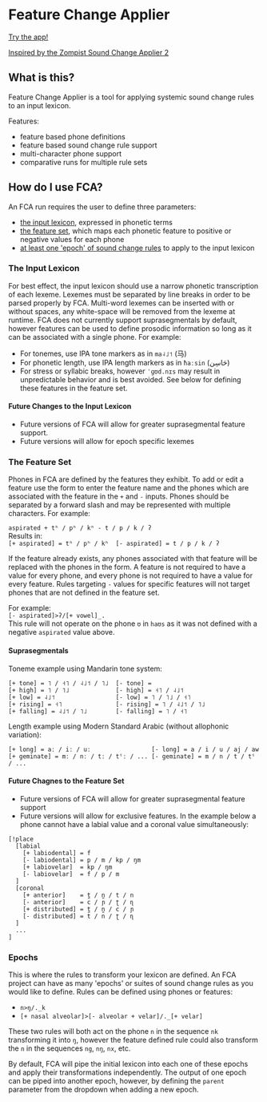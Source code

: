 # Feature Change Applier

[Try the app!](https://sorrelbri.github.io/feature-change-applier/)

[Inspired by the Zompist Sound Change Applier 2](https://www.zompist.com/sca2.html)

## What is this?

Feature Change Applier is a tool for applying systemic sound change rules to an input lexicon.

Features:
- feature based phone definitions
- feature based sound change rule support
- multi-character phone support
- comparative runs for multiple rule sets

## How do I use FCA?

An FCA run requires the user to define three parameters:
- [the input lexicon](#The-Input-Lexicon), expressed in phonetic terms
- [the feature set](#the-feature-set), which maps each phonetic feature to positive or negative values for each phone
- [at least one 'epoch' of sound change rules](#epochs) to apply to the input lexicon

### The Input Lexicon

For best effect, the input lexicon should use a narrow phonetic transcription of each lexeme. 
Lexemes must be separated by line breaks in order to be parsed properly by FCA.
Multi-word lexemes can be inserted with or without spaces, any white-space will be removed from the lexeme at runtime.
FCA does not currently support suprasegmentals by default, however features can be used to define prosodic information so long as it can be associated with a single phone.
For example:
- For tonemes, use IPA tone markers as in `ma˨˩˦` (马)
- For phonetic length, use IPA length markers as in `ħaːsin` (حَاسِن‎)
- For stress or syllabic breaks, however `ˈɡʊd.nɪs` may result in unpredictable behavior and is best avoided.
See below for defining these features in the feature set.

#### Future Changes to the Input Lexicon
- Future versions of FCA will allow for greater suprasegmental feature support.
- Future versions will allow for epoch specific lexemes

### The Feature Set

Phones in FCA are defined by the features they exhibit.
To add or edit a feature use the form to enter the feature name and the phones which are associated with the feature in the `+` and `-` inputs.
Phones should be separated by a forward slash and may be represented with multiple characters.
For example:  

`aspirated + tʰ / pʰ / kʰ - t / p / k / ʔ`  
Results in:  
`[+ aspirated] = tʰ / pʰ / kʰ  [- aspirated] = t / p / k / ʔ`

If the feature already exists, any phones associated with that feature will be replaced with the phones in the form.
A feature is not required to have a value for every phone, and every phone is not required to have a value for every feature.
Rules targeting `-` values for specific features will not target phones that are not defined in the feature set.  

For example:  
`[- aspirated]>ʔ/[+ vowel]_.`  
This rule will not operate on the phone `ʊ` in `haʊs` as it was not defined with a negative `aspirated` value above.

#### Suprasegmentals
Toneme example using Mandarin tone system:
```
[+ tone] = ˥ / ˧˥ / ˨˩˦ / ˥˩  [- tone] = 
[+ high] = ˥ / ˥˩             [- high] = ˧˥ / ˨˩˦
[+ low] = ˨˩˦                 [- low] = ˥ / ˥˩ / ˧˥
[+ rising] = ˧˥               [- rising] = ˥ / ˨˩˦ / ˥˩
[+ falling] = ˨˩˦ / ˥˩        [- falling] = ˥ / ˧˥
```
Length example using Modern Standard Arabic (without allophonic variation):
```
[+ long] = aː / iː / uː                 [- long] = a / i / u / aj / aw
[+ geminate] = mː / nː / tː / tˤː / ... [- geminate] = m / n / t / tˤ / ...
```

#### Future Chagnes to the Feature Set
- Future versions of FCA will allow for greater suprasegmental feature support
- Future versions will allow for exclusive features. In the example below a phone cannot have a labial value and a coronal value simultaneously:
```
[!place 
  [labial
    [+ labiodental] = f
    [- labiodental] = p / m / kp / ŋm
    [+ labiovelar]  = kp / ŋm
    [- labiovelar]  = f / p / m
  ]
  [coronal
    [+ anterior]    = t̪ / n̪ / t / n
    [- anterior]    = c / ɲ / ʈ / ɳ
    [+ distributed] = t̪ / n̪ / c / ɲ 
    [- distributed] = t / n / ʈ / ɳ
  ]
  ...
]
```

### Epochs
This is where the rules to transform your lexicon are defined.
An FCA project can have as many 'epochs' or suites of sound change rules as you would like to define.
Rules can be defined using phones or features:
- `n>ŋ/._k`
- `[+ nasal alveolar]>[- alveolar + velar]/._[+ velar]` 

These two rules will both act on the phone `n` in the sequence `nk` transforming it into `ŋ`, however the feature defined rule could also transform the `n` in the sequences `ng`, `nŋ`, `nx`, etc. 

By default, FCA will pipe the initial lexicon into each one of these epochs and apply their transformations independently.
The output of one epoch can be piped into another epoch, however, by defining the `parent` parameter from the dropdown when adding a new epoch.
